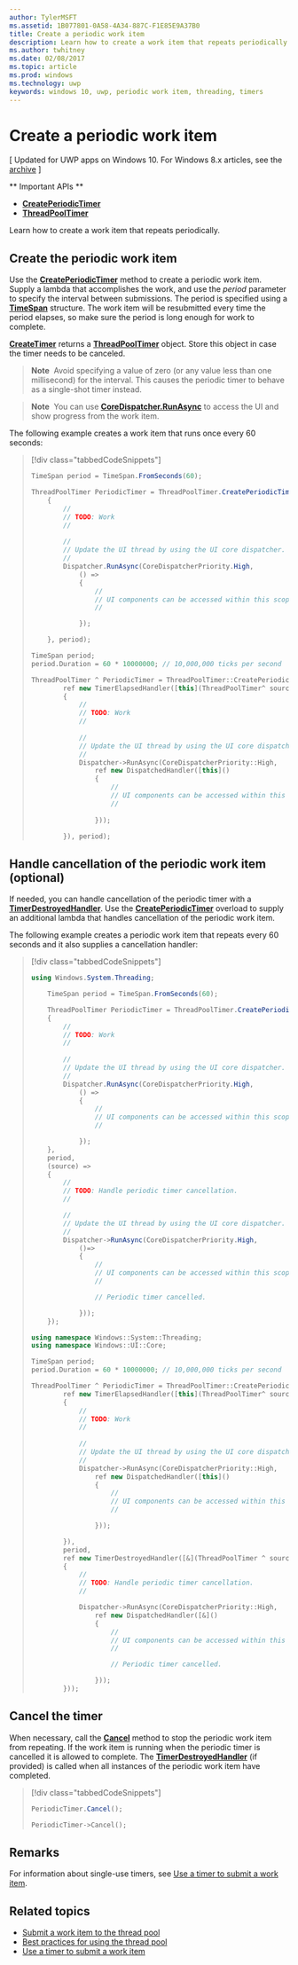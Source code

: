 ---author: TylerMSFTms.assetid: 1B077801-0A58-4A34-887C-F1E85E9A37B0title: Create a periodic work itemdescription: Learn how to create a work item that repeats periodically.ms.author: twhitneyms.date: 02/08/2017ms.topic: articlems.prod: windowsms.technology: uwpkeywords: windows 10, uwp, periodic work item, threading, timers---# Create a periodic work item\[ Updated for UWP apps on Windows 10. For Windows 8.x articles, see the [archive](http://go.microsoft.com/fwlink/p/?linkid=619132) \]** Important APIs **-   [**CreatePeriodicTimer**](https://msdn.microsoft.com/library/windows/apps/Hh967915)-   [**ThreadPoolTimer**](https://msdn.microsoft.com/library/windows/apps/BR230587)Learn how to create a work item that repeats periodically.## Create the periodic work itemUse the [**CreatePeriodicTimer**](https://msdn.microsoft.com/library/windows/apps/Hh967915) method to create a periodic work item. Supply a lambda that accomplishes the work, and use the *period* parameter to specify the interval between submissions. The period is specified using a [**TimeSpan**](https://msdn.microsoft.com/library/windows/apps/BR225996) structure. The work item will be resubmitted every time the period elapses, so make sure the period is long enough for work to complete.[**CreateTimer**](https://msdn.microsoft.com/library/windows/apps/windows.system.threading.threadpooltimer.createtimer.aspx) returns a [**ThreadPoolTimer**](https://msdn.microsoft.com/library/windows/apps/BR230587) object. Store this object in case the timer needs to be canceled.> **Note**  Avoid specifying a value of zero (or any value less than one millisecond) for the interval. This causes the periodic timer to behave as a single-shot timer instead.> **Note**  You can use [**CoreDispatcher.RunAsync**](https://msdn.microsoft.com/library/windows/apps/Hh750317) to access the UI and show progress from the work item.The following example creates a work item that runs once every 60 seconds:> [!div class="tabbedCodeSnippets"]> ```csharp> TimeSpan period = TimeSpan.FromSeconds(60);>> ThreadPoolTimer PeriodicTimer = ThreadPoolTimer.CreatePeriodicTimer((source) =>>     {>         //>         // TODO: Work>         //>         >         //>         // Update the UI thread by using the UI core dispatcher.>         //>         Dispatcher.RunAsync(CoreDispatcherPriority.High,>             () =>>             {>                 //>                 // UI components can be accessed within this scope.>                 //>>             });>>     }, period);> ```> ``` cpp> TimeSpan period;> period.Duration = 60 * 10000000; // 10,000,000 ticks per second>> ThreadPoolTimer ^ PeriodicTimer = ThreadPoolTimer::CreatePeriodicTimer(>         ref new TimerElapsedHandler([this](ThreadPoolTimer^ source)>         {>             //>             // TODO: Work>             //>             >             //>             // Update the UI thread by using the UI core dispatcher.>             //>             Dispatcher->RunAsync(CoreDispatcherPriority::High,>                 ref new DispatchedHandler([this]()>                 {>                     //>                     // UI components can be accessed within this scope.>                     //>                         >                 }));>>         }), period);> ```## Handle cancellation of the periodic work item (optional)If needed, you can handle cancellation of the periodic timer with a [**TimerDestroyedHandler**](https://msdn.microsoft.com/library/windows/apps/Hh967926). Use the [**CreatePeriodicTimer**](https://msdn.microsoft.com/library/windows/apps/Hh967915) overload to supply an additional lambda that handles cancellation of the periodic work item.The following example creates a periodic work item that repeats every 60 seconds and it also supplies a cancellation handler:> [!div class="tabbedCodeSnippets"]> ``` csharp> using Windows.System.Threading;>>     TimeSpan period = TimeSpan.FromSeconds(60);>>     ThreadPoolTimer PeriodicTimer = ThreadPoolTimer.CreatePeriodicTimer((source) =>>     {>         //>         // TODO: Work>         //>         >         //>         // Update the UI thread by using the UI core dispatcher.>         //>         Dispatcher.RunAsync(CoreDispatcherPriority.High,>             () =>>             {>                 //>                 // UI components can be accessed within this scope.>                 //>>             });>     },>     period,>     (source) =>>     {>         //>         // TODO: Handle periodic timer cancellation.>         //>>         //>         // Update the UI thread by using the UI core dispatcher.>         //>         Dispatcher->RunAsync(CoreDispatcherPriority.High,>             ()=>>             {>                 //>                 // UI components can be accessed within this scope.>                 //                 >>                 // Periodic timer cancelled.>>             }));>     });> ```> ``` cpp> using namespace Windows::System::Threading;> using namespace Windows::UI::Core;>> TimeSpan period;> period.Duration = 60 * 10000000; // 10,000,000 ticks per second>> ThreadPoolTimer ^ PeriodicTimer = ThreadPoolTimer::CreatePeriodicTimer(>         ref new TimerElapsedHandler([this](ThreadPoolTimer^ source)>         {>             //>             // TODO: Work>             //>                 >             //>             // Update the UI thread by using the UI core dispatcher.>             //>             Dispatcher->RunAsync(CoreDispatcherPriority::High,>                 ref new DispatchedHandler([this]()>                 {>                     //>                     // UI components can be accessed within this scope.>                     //>>                 }));>>         }),>         period,>         ref new TimerDestroyedHandler([&](ThreadPoolTimer ^ source)>         {>             //>             // TODO: Handle periodic timer cancellation.>             //>>             Dispatcher->RunAsync(CoreDispatcherPriority::High,>                 ref new DispatchedHandler([&]()>                 {>                     //>                     // UI components can be accessed within this scope.>                     //>>                     // Periodic timer cancelled.>>                 }));>         }));> ```## Cancel the timerWhen necessary, call the [**Cancel**](https://msdn.microsoft.com/library/windows/apps/windows.system.threading.threadpooltimer.cancel.aspx) method to stop the periodic work item from repeating. If the work item is running when the periodic timer is cancelled it is allowed to complete. The [**TimerDestroyedHandler**](https://msdn.microsoft.com/library/windows/apps/Hh967926) (if provided) is called when all instances of the periodic work item have completed.> [!div class="tabbedCodeSnippets"]> ``` csharp> PeriodicTimer.Cancel();> ```> ``` cpp> PeriodicTimer->Cancel();> ```## RemarksFor information about single-use timers, see [Use a timer to submit a work item](use-a-timer-to-submit-a-work-item.md).## Related topics* [Submit a work item to the thread pool](submit-a-work-item-to-the-thread-pool.md)* [Best practices for using the thread pool](best-practices-for-using-the-thread-pool.md)* [Use a timer to submit a work item](use-a-timer-to-submit-a-work-item.md) 